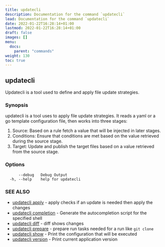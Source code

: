 ```yaml
---
title: updatecli
description: Documentation for the command `updatecli`
lead: Documentation for the command `updatecli`
date: 2022-01-22T16:28:14+01:00
lastmod: 2022-01-22T16:28:14+01:00
draft: false
images: []
menu:
  docs:
    parent: "commands"
weight: 130
toc: true
---
```


## updatecli

Updatecli is a tool used to define and apply file update strategies. 

### Synopsis


updatecli is a tool uses to apply file update strategies.
It reads a yaml or a go template configuration file, then works into three stages:

1. Source: Based on a rule fetch a value that will be injected in later stages.
2. Conditions: Ensure that conditions are met based on the value retrieved during the source stage.
3. Target: Update and publish the target files based on a value retrieved from the source stage.


### Options

```
      --debug   Debug Output
  -h, --help    help for updatecli
```

### SEE ALSO

* [updatecli apply](/docs/commands/updatecli_apply)	 - apply checks if an update is needed then apply the changes
* [updatecli completion](/docs/commands/updatecli_completion)	 - Generate the autocompletion script for the specified shell
* [updatecli diff](/docs/commands/updatecli_diff)	 - diff shows changes
* [updatecli prepare](/docs/commands/updatecli_prepare)	 - prepare run tasks needed for a run like `git clone`
* [updatecli show](/docs/commands/updatecli_show)	 - Print the configuration that will be executed
* [updatecli version](/docs/commands/updatecli_version)	 - Print current application version

